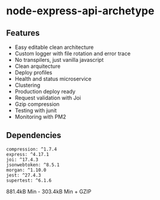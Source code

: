 # node-express-api-archetype


## Features
 - Easy editable clean architecture
 - Custom logger with file rotation and error trace
 - No transpilers, just vanilla javascript
 - Clean arquitecture
 - Deploy profiles
 - Health and status microservice
 - Clustering 
 - Production deploy ready 
 - Request validation with Joi
 - Gzip compression
 - Testing with junit
 - Monitoring with PM2


## Dependencies


```
compression: ^1.7.4
express: ^4.17.1
joi: ^17.4.3
jsonwebtoken: ^8.5.1
morgan: ^1.10.0
jest: ^27.4.3
supertest: ^6.1.6
```
881.4kB Min - 303.4kB Min + GZIP
